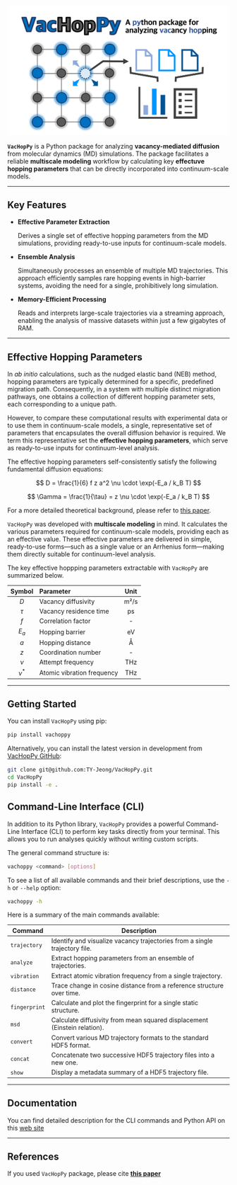 
<div align="center">
<p>
    <img src="https://raw.githubusercontent.com/TY-Jeong/VacHopPy/main/imgs/logo.png" width="500"/>
</p>
</div>

**`VacHopPy`** is a Python package for analyzing **vacancy-mediated diffusion** from molecular dynamics (MD) simulations. The package facilitates a reliable **multiscale modeling** workflow by calculating key **effectuve hopping parameters** that can be directly incorporated into continuum-scale models.

---
## Key Features

* **Effective Parameter Extraction** 

  Derives a single set of effective hopping parameters from the MD simulations, 
  providing ready-to-use inputs for continuum-scale models.

* **Ensemble Analysis**

  Simultaneously processes an ensemble of multiple MD trajectories. 
  This approach efficiently samples rare hopping events in high-barrier systems, 
  avoiding the need for a single, prohibitively long simulation.

* **Memory-Efficient Processing**

  Reads and interprets large-scale trajectories via a streaming approach, 
  enabling the analysis of massive datasets within just a few gigabytes of RAM.

---

## Effective Hopping Parameters

In *ab initio* calculations, such as the nudged elastic band (NEB) method, hopping parameters are typically determined for a specific, predefined migration path. Consequently, in a system with multiple distinct migration pathways, one obtains a collection of different hopping parameter sets, each corresponding to a unique path.

However, to compare these computational results with experimental data or to use them in continuum-scale models, a single, representative set of parameters that encapsulates the overall diffusion behavior is required. We term this representative set the **effective hopping parameters**, which serve as ready-to-use inputs for continuum-level analysis.

The effective hopping parameters self-consistently satisfy the following fundamental diffusion equations:

$$
D = \frac{1}{6} f z a^2 \nu \cdot \exp(-E_a / k_B T)
$$

$$
\Gamma = \frac{1}{\tau} = z \nu \cdot \exp(-E_a / k_B T)
$$

For a more detailed theoretical background, please refer to [this paper](https://arxiv.org/abs/2503.23467).

`VacHopPy` was developed with **multiscale modeling** in mind. It calculates the various parameters required for continuum-scale models, providing each as an effective value. These effective parameters are delivered in simple, ready-to-use forms—such as a single value or an Arrhenius form—making them directly suitable for continuum-level analysis.

The key effective hoppping parameters extractable with `VacHopPy` are summarized below.

<div align="center">

| Symbol | Parameter                  | Unit |
| :----: | :------------------------- | :--: |
|  $D$   | Vacancy diffusivity        | m²/s |
| $\tau$ | Vacancy residence time     |  ps  |
|  $f$   | Correlation factor         |  -   |
| $E_a$  | Hopping barrier            |  eV  |
|  $a$   | Hopping distance           |  Å   |
|  $z$   | Coordination number        |  -   |
| $\nu$  | Attempt frequency          | THz  |
| $\nu^*$| Atomic vibration frequency | THz  |

</div>

---
## Getting Started

You can install `VacHopPy` using pip:
```bash
pip install vachoppy
```

Alternatively, you can install the latest version in development from [VacHopPy GitHub](https://github.com/TY-Jeong/VacHopPy):

```bash
git clone git@github.com:TY-Jeong/VacHopPy.git
cd VacHopPy
pip install -e .
```

## Command-Line Interface (CLI)

In addition to its Python library, `VacHopPy` provides a powerful Command-Line Interface (CLI) to perform key tasks directly from your terminal. This allows you to run analyses quickly without writing custom scripts.

The general command structure is:

```bash
vachoppy <command> [options]
```

To see a list of all available commands and their brief descriptions, use the `-h` or `--help` option:

```bash
vachoppy -h
```

Here is a summary of the main commands available:

<div align="center">

| Command | Description |
|---|---|
| `trajectory` | Identify and visualize vacancy trajectories from a single trajectory file. |
| `analyze` | Extract hopping parameters from an ensemble of trajectories. |
| `vibration` | Extract atomic vibration frequency from a single trajectory. |
| `distance` | Trace change in cosine distance from a reference structure over time. |
| `fingerprint` | Calculate and plot the fingerprint for a single static structure. |
| `msd` | Calculate diffusivity from mean squared displacement (Einstein relation). |
| `convert` | Convert various MD trajectory formats to the standard HDF5 format. |
| `concat` | Concatenate two successive HDF5 trajectory files into a new one. |
| `show` | Display a metadata summary of a HDF5 trajectory file. |

</div>

----
## Documentation

You can find detailed description for the CLI commands and Python API on this [web site](https://vachoppy.readthedocs.io/en/latest/)

-----
## References
If you used `VacHopPy` package, please cite [**this paper**](https://arxiv.org/abs/2503.23467)
